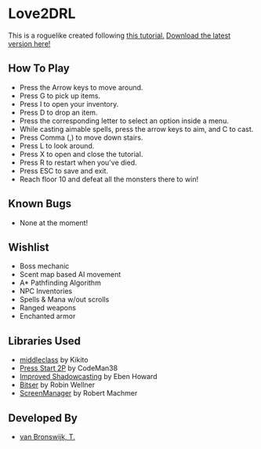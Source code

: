 # Love2DRL

This is a roguelike created following [this tutorial.](http://www.roguebasin.com/index.php?title=Complete_Roguelike_Tutorial,_using_python%2Blibtcod) [Download the latest version here!](https://github.com/sternold/Love2DRL/releases)

## How To Play
* Press the Arrow keys to move around.
* Press G to pick up items.
* Press I to open your inventory.
* Press D to drop an item.
* Press the corresponding letter to select an option inside a menu.
* While casting aimable spells, press the arrow keys to aim, and C to cast.
* Press Comma (,) to move down stairs.
* Press L to look around.
* Press X to open and close the tutorial.
* Press R to restart when you've died.
* Press ESC to save and exit.
* Reach floor 10 and defeat all the monsters there to win!

## Known Bugs
* None at the moment! 

## Wishlist
* Boss mechanic
* Scent map based AI movement
* A* Pathfinding Algorithm
* NPC Inventories
* Spells & Mana w/out scrolls
* Ranged weapons
* Enchanted armor

## Libraries Used
* [middleclass](https://github.com/kikito/middleclass) by Kikito
* [Press Start 2P](https://fonts.google.com/specimen/Press+Start+2P) by CodeMan38
* [Improved Shadowcasting](http://www.roguebasin.com/index.php?title=Improved_Shadowcasting_in_Java) by Eben Howard
* [Bitser](https://github.com/gvx/bitser) by Robin Wellner
* [ScreenManager](https://github.com/rm-code/screenmanager) by Robert Machmer

## Developed By

* [van Bronswijk, T.](https://github.com/Sternold)
